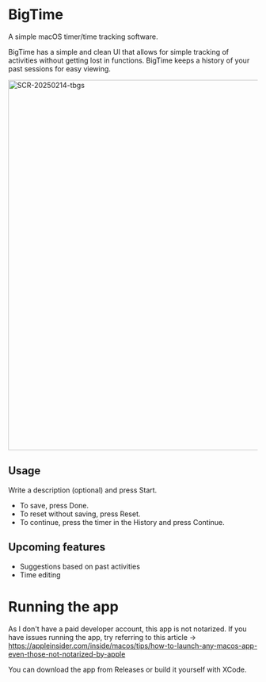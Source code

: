 # BigTime
A simple macOS timer/time tracking software.

BigTime has a simple and clean UI that allows for simple tracking of activities without getting lost in functions. BigTime keeps a history of your past sessions for easy viewing.

<img width="747" alt="SCR-20250214-tbgs" src="https://github.com/user-attachments/assets/c9f5cd37-3f7d-40c2-9ae0-009fbc568a1c" />

## Usage
Write a description (optional) and press Start. 
- To save, press Done.
- To reset without saving, press Reset.
- To continue, press the timer in the History and press Continue.

## Upcoming features
- Suggestions based on past activities
- Time editing

# Running the app
As I don't have a paid developer account, this app is not notarized. If you have issues running the app, try referring to this article -> https://appleinsider.com/inside/macos/tips/how-to-launch-any-macos-app-even-those-not-notarized-by-apple

You can download the app from Releases or build it yourself with XCode.
